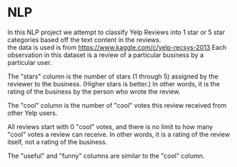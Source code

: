# NLP
In this NLP project we attempt to classify Yelp Reviews into 1 star or 5 star categories based off the text content in the reviews.  
the data is used is from https://www.kaggle.com/c/yelp-recsys-2013 
Each observation in this dataset is a review of a particular business by a particular user.

The "stars" column is the number of stars (1 through 5) assigned by the reviewer to the business. (Higher stars is better.) In other words, it is the rating of the business by the person who wrote the review.

The "cool" column is the number of "cool" votes this review received from other Yelp users.

All reviews start with 0 "cool" votes, and there is no limit to how many "cool" votes a review can receive. In other words, it is a rating of the review itself, not a rating of the business.

The "useful" and "funny" columns are similar to the "cool" column.




